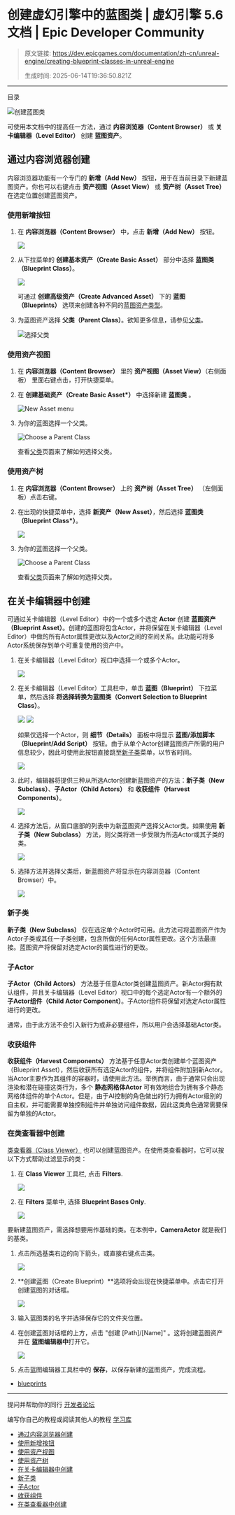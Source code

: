 # 创建虚幻引擎中的蓝图类 | 虚幻引擎 5.6 文档 | Epic Developer Community

> 原文链接: https://dev.epicgames.com/documentation/zh-cn/unreal-engine/creating-blueprint-classes-in-unreal-engine
> 
> 生成时间: 2025-06-14T19:36:50.821Z

---

目录

![创建蓝图类](https://dev.epicgames.com/community/api/documentation/image/2c398ccd-b4cc-4d1f-a5ec-db4e78e6e9f4?resizing_type=fill&width=1920&height=335)

可使用本文档中的提高任一方法，通过 **内容浏览器（Content Browser）** 或 **关卡编辑器（Level Editor）** 创建 **蓝图资产**。

## 通过内容浏览器创建

内容浏览器功能有一个专门的 **新增（Add New）** 按钮，用于在当前目录下新建蓝图资产。你也可以右键点击 **资产视图（Asset View）** 或 **资产树（Asset Tree）** 在选定位置创建蓝图资产。

### 使用新增按钮

1.  在 **内容浏览器（Content Browser）** 中，点击 **新增（Add New）** 按钮。
    
    ![](https://d1iv7db44yhgxn.cloudfront.net/documentation/images/cd00485b-136d-4cb9-ba4b-c44db3ffda64/contentbrowseraddnew.png)
2.  从下拉菜单的 **创建基本资产（Create Basic Asset）** 部分中选择 **蓝图类（Blueprint Class）**。
    
    ![](https://d1iv7db44yhgxn.cloudfront.net/documentation/images/9afc6b4a-5344-460b-a361-dca0aaa6e858/contentbrowserdropdown.png)
    
    可通过 **创建高级资产（Create Advanced Asset）** 下的 **蓝图（Blueprints）** 选项来创建各种不同的[蓝图资产类型](/documentation/zh-cn/unreal-engine/types-of-blueprints-in-unreal-engine)。
    
3.  为蓝图资产选择 **父类（Parent Class）**。欲知更多信息，请参见[父类](/documentation/zh-cn/unreal-engine/blueprint-class-assets-in-unreal-engine#%E7%88%B6%E7%B1%BB)。
    
    ![选择父类](https://d1iv7db44yhgxn.cloudfront.net/documentation/images/5c3d6f5a-6e14-4027-a57c-a4e864cf4b36/new_asset_parent_class.png)

### 使用资产视图

1.  在 **内容浏览器（Content Browser）** 里的 **资产视图（Asset View）**（右侧面板） 里面右键点击，打开快捷菜单。
    
2.  在 **创建基础资产（Create Basic Asset\*）** 中选择新建 **蓝图类** 。
    
    ![New Asset menu](https://d1iv7db44yhgxn.cloudfront.net/documentation/images/d2853653-586a-48c7-b4c8-5e7bec9ad61d/new_asset_blueprint_menu.png)
3.  为你的蓝图选择一个父类。
    
    ![Choose a Parent Class](https://d1iv7db44yhgxn.cloudfront.net/documentation/images/f7b2f68d-8c01-4152-9596-b473f99b7d6c/new_asset_parent_class.png)
    
    查看[父类](/documentation/zh-cn/unreal-engine/blueprint-class-assets-in-unreal-engine#%E7%88%B6%E7%B1%BB)页面来了解如何选择父类。
    

### 使用资产树

1.  在 **内容浏览器（Content Browser）** 上的 **资产树（Asset Tree）** （左侧面板）点击右键。
    
2.  在出现的快捷菜单中，选择 **新资产（New Asset）**，然后选择 **蓝图类（Blueprint Class\*）**。
    
    ![](https://d1iv7db44yhgxn.cloudfront.net/documentation/images/fecb3499-9861-492d-9cfb-4e1ceeac5d9a/rtclick_content_browser_asset_tree.png)
3.  为你的蓝图选择一个父类。
    
    ![Choose a Parent Class](https://d1iv7db44yhgxn.cloudfront.net/documentation/images/3fde4072-3493-42c6-b843-d36a6c316c36/new_asset_parent_class.png)
    
    查看[父类](/documentation/zh-cn/unreal-engine/blueprint-class-assets-in-unreal-engine#%E7%88%B6%E7%B1%BB)页面来了解如何选择父类。
    

## 在关卡编辑器中创建

可通过关卡编辑器（Level Editor）中的一个或多个选定 **Actor** 创建 **蓝图资产（Blueprint Asset）**。创建的蓝图将包含Actor，并将保留在关卡编辑器（Level Editor）中做的所有Actor属性更改以及Actor之间的空间关系。此功能可将多Actor系统保存到单个可重复使用的资产中。

1.  在关卡编辑器（Level Editor）视口中选择一个或多个Actor。
    
    ![](https://d1iv7db44yhgxn.cloudfront.net/documentation/images/b6230bbb-2cdd-40f3-aff0-be9578d348c7/multiactorselection.png)
    
2.  在关卡编辑器（Level Editor）工具栏中，单击 **蓝图（Blueprint）** 下拉菜单，然后选择 **将选择转换为蓝图类（Convert Selection to Blueprint Class）**。
    
    ![](https://d1iv7db44yhgxn.cloudfront.net/documentation/images/7e3e7a14-b741-4535-b70a-998c85e20417/bpdropdownbutton.png) ![](https://d1iv7db44yhgxn.cloudfront.net/documentation/images/4a4d0289-2653-4c61-b870-1ca5bc82b275/convertselectiontobp.png)
    
    如果仅选择一个Actor，则 **细节（Details）** 面板中将显示 **蓝图/添加脚本（Blueprint/Add Script）** 按钮。由于从单个Actor创建蓝图资产所需的用户信息较少，因此可使用此按钮直接跳至[新子类](/documentation/zh-cn/unreal-engine/creating-blueprint-classes-in-unreal-engine#newsubclass)菜单，以节省时间。
    
    ![](https://d1iv7db44yhgxn.cloudfront.net/documentation/images/8763c789-642b-4bc3-8465-349c5731de1c/bpaddscriptbutton.png)
    
3.  此时，编辑器将提供三种从所选Actor创建新蓝图资产的方法：**新子类（New Subclass）**、**子Actor（Child Actors）** 和 **收获组件（Harvest Components）**。
    
    ![](https://d1iv7db44yhgxn.cloudfront.net/documentation/images/3d9adca2-707f-45ac-9281-1962a69b1fab/createbpfromselection.png)
    
4.  选择方法后，从窗口底部的列表中为新蓝图资产选择父Actor类。如果使用 **新子类（New Subclass）** 方法，则父类将进一步受限为所选Actor或其子类的类。
    
    ![](https://d1iv7db44yhgxn.cloudfront.net/documentation/images/b1efce58-c5be-41df-9bd9-8f0b600ff93b/parentclassselection.png)
    
5.  选择方法并选择父类后，新蓝图资产将显示在内容浏览器（Content Browser）中。
    
    ![](https://d1iv7db44yhgxn.cloudfront.net/documentation/images/0bb2d0a4-9647-41c8-ae22-e9ab93e7e273/contentbrowserconvertedbp.png)
    

### 新子类

**新子类（New Subclass）** 仅在选定单个Actor时可用。此方法可将蓝图资产作为Actor子类或其任一子类创建，包含所做的任何Actor属性更改。这个方法最直接。蓝图资产将保留对选定Actor的属性进行的更改。

### 子Actor

**子Actor（Child Actors）** 方法基于任意Actor类创建蓝图资产。新Actor拥有默认组件，并且关卡编辑器（Level Editor）视口中的每个选定Actor有一个额外的 **子Actor组件（Child Actor Component）**。子Actor组件将保留对选定Actor属性进行的更改。

通常，由于此方法不会引入新行为或非必要组件，所以用户会选择基础Actor类。

### 收获组件

**收获组件（Harvest Components）** 方法基于任意Actor类创建单个蓝图资产（Blueprint Asset），然后收获所有选定Actor的组件，并将组件附加到新Actor。当Actor主要作为其组件的容器时，请使用此方法。举例而言，由于通常只会出现渲染和潜在碰撞这类行为，多个 **静态网格体Actor** 可有效地组合为拥有多个静态网格体组件的单个Actor。但是，由于AI控制的角色做出的行为拥有Actor级别的自主权，并可能需要单独控制组件并单独访问组件数据，因此这类角色通常需要保留为单独的Actor。

### 在类查看器中创建

[类查看器（Class Viewer）](/documentation/zh-cn/unreal-engine/class-viewer-in-unreal-engine) 也可以创建蓝图资产。在使用类查看器时，它可以按以下方式帮助过滤显示的类：

1.  在 **Class Viewer** 工具栏, 点击 **Filters**.
    
    ![](https://d1iv7db44yhgxn.cloudfront.net/documentation/images/9af0dd0d-d5a7-482d-a76f-ce3614fa1c05/class_viewer_filters.png)
2.  在 **Filters** 菜单中, 选择 **Blueprint Bases Only**.
    
    ![](https://d1iv7db44yhgxn.cloudfront.net/documentation/images/5530c73f-8b99-41b0-a26a-8013d3a8bc34/filter_blueprint_class_viewer.png)

要新建蓝图资产，需选择想要用作基础的类。在本例中，**CameraActor** 就是我们的基类。

1.  点击所选基类右边的向下箭头，或直接右键点击类。
    
    ![](https://d1iv7db44yhgxn.cloudfront.net/documentation/images/949e5ce4-8f83-4aa7-aa87-2661ce0a90e4/class_viewer_arrow.png)
2.  **创建蓝图（Create Blueprint）**选项将会出现在快捷菜单中。点击它打开创建蓝图的对话框。
    
    ![](https://d1iv7db44yhgxn.cloudfront.net/documentation/images/069810d9-90b5-44d7-bd22-3b6387a261e8/class_viewer_down_arrow.png)
3.  输入蓝图类的名字并选择保存它的文件夹位置。
    
4.  在创建蓝图对话框的上方，点击 "创建 \[Path\]/\[Name\]" 。这将创建蓝图资产并在 **蓝图编辑器中**打开它。
    
    ![](https://d1iv7db44yhgxn.cloudfront.net/documentation/images/c5705eff-51f4-490f-a886-b4af159848b8/class_viewer_create_complete.png)
5.  点击蓝图编辑器工具栏中的 **保存**，以保存新建的蓝图资产，完成流程。
    

-   [blueprints](https://dev.epicgames.com/community/search?query=blueprints)

* * *

提问并帮助你的同行 [开发者论坛](https://forums.unrealengine.com/categories?tag=unreal-engine)

编写你自己的教程或阅读其他人的教程 [学习库](https://dev.epicgames.com/community/unreal-engine/learning)

-   [通过内容浏览器创建](/documentation/zh-cn/unreal-engine/creating-blueprint-classes-in-unreal-engine#%E9%80%9A%E8%BF%87%E5%86%85%E5%AE%B9%E6%B5%8F%E8%A7%88%E5%99%A8%E5%88%9B%E5%BB%BA)
-   [使用新增按钮](/documentation/zh-cn/unreal-engine/creating-blueprint-classes-in-unreal-engine#%E4%BD%BF%E7%94%A8%E6%96%B0%E5%A2%9E%E6%8C%89%E9%92%AE)
-   [使用资产视图](/documentation/zh-cn/unreal-engine/creating-blueprint-classes-in-unreal-engine#%E4%BD%BF%E7%94%A8%E8%B5%84%E4%BA%A7%E8%A7%86%E5%9B%BE)
-   [使用资产树](/documentation/zh-cn/unreal-engine/creating-blueprint-classes-in-unreal-engine#%E4%BD%BF%E7%94%A8%E8%B5%84%E4%BA%A7%E6%A0%91)
-   [在关卡编辑器中创建](/documentation/zh-cn/unreal-engine/creating-blueprint-classes-in-unreal-engine#%E5%9C%A8%E5%85%B3%E5%8D%A1%E7%BC%96%E8%BE%91%E5%99%A8%E4%B8%AD%E5%88%9B%E5%BB%BA)
-   [新子类](/documentation/zh-cn/unreal-engine/creating-blueprint-classes-in-unreal-engine#%E6%96%B0%E5%AD%90%E7%B1%BB)
-   [子Actor](/documentation/zh-cn/unreal-engine/creating-blueprint-classes-in-unreal-engine#%E5%AD%90actor)
-   [收获组件](/documentation/zh-cn/unreal-engine/creating-blueprint-classes-in-unreal-engine#%E6%94%B6%E8%8E%B7%E7%BB%84%E4%BB%B6)
-   [在类查看器中创建](/documentation/zh-cn/unreal-engine/creating-blueprint-classes-in-unreal-engine#%E5%9C%A8%E7%B1%BB%E6%9F%A5%E7%9C%8B%E5%99%A8%E4%B8%AD%E5%88%9B%E5%BB%BA)